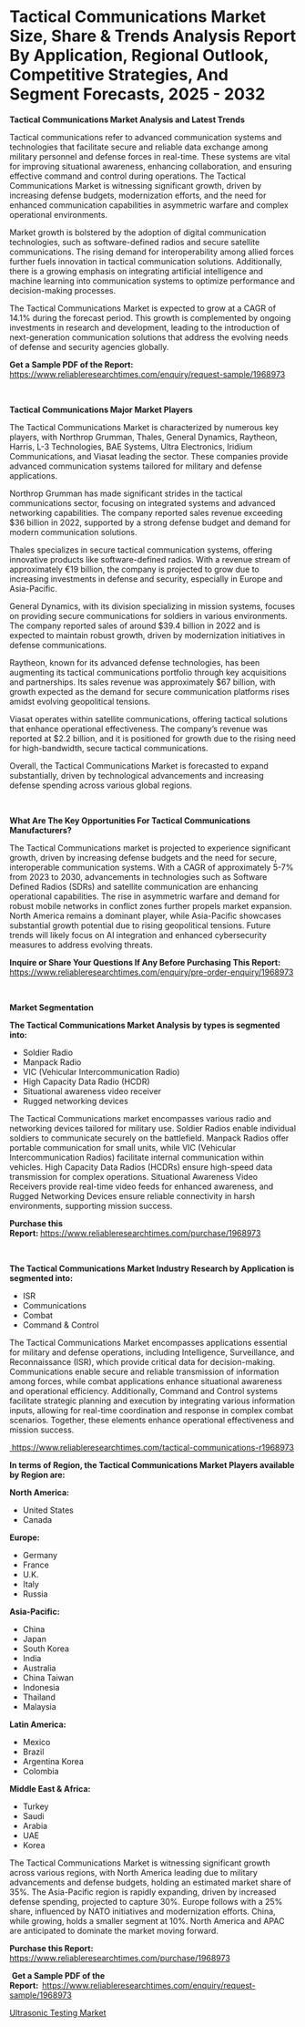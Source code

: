 <p><h1>Tactical Communications Market Size, Share & Trends Analysis Report By Application, Regional Outlook, Competitive Strategies, And Segment Forecasts, 2025 - 2032</h1></p><p><strong>Tactical Communications Market Analysis and Latest Trends</strong></p>
<p><p>Tactical communications refer to advanced communication systems and technologies that facilitate secure and reliable data exchange among military personnel and defense forces in real-time. These systems are vital for improving situational awareness, enhancing collaboration, and ensuring effective command and control during operations. The Tactical Communications Market is witnessing significant growth, driven by increasing defense budgets, modernization efforts, and the need for enhanced communication capabilities in asymmetric warfare and complex operational environments.</p><p>Market growth is bolstered by the adoption of digital communication technologies, such as software-defined radios and secure satellite communications. The rising demand for interoperability among allied forces further fuels innovation in tactical communication solutions. Additionally, there is a growing emphasis on integrating artificial intelligence and machine learning into communication systems to optimize performance and decision-making processes.</p><p>The Tactical Communications Market is expected to grow at a CAGR of 14.1% during the forecast period. This growth is complemented by ongoing investments in research and development, leading to the introduction of next-generation communication solutions that address the evolving needs of defense and security agencies globally.</p></p>
<p><strong>Get a Sample PDF of the Report:&nbsp;</strong> <a href="https://www.reliableresearchtimes.com/enquiry/request-sample/1968973?utm_campaign=2476&utm_medium=2&utm_source=Github&utm_content=ia&utm_term=15022025&utm_id=tactical-communications">https://www.reliableresearchtimes.com/enquiry/request-sample/1968973</a></p>
<p>&nbsp;</p>
<p><strong>Tactical Communications Major Market Players</strong></p>
<p><p>The Tactical Communications Market is characterized by numerous key players, with Northrop Grumman, Thales, General Dynamics, Raytheon, Harris, L-3 Technologies, BAE Systems, Ultra Electronics, Iridium Communications, and Viasat leading the sector. These companies provide advanced communication systems tailored for military and defense applications.</p><p>Northrop Grumman has made significant strides in the tactical communications sector, focusing on integrated systems and advanced networking capabilities. The company reported sales revenue exceeding $36 billion in 2022, supported by a strong defense budget and demand for modern communication solutions.</p><p>Thales specializes in secure tactical communication systems, offering innovative products like software-defined radios. With a revenue stream of approximately €19 billion, the company is projected to grow due to increasing investments in defense and security, especially in Europe and Asia-Pacific.</p><p>General Dynamics, with its division specializing in mission systems, focuses on providing secure communications for soldiers in various environments. The company reported sales of around $39.4 billion in 2022 and is expected to maintain robust growth, driven by modernization initiatives in defense communications.</p><p>Raytheon, known for its advanced defense technologies, has been augmenting its tactical communications portfolio through key acquisitions and partnerships. Its sales revenue was approximately $67 billion, with growth expected as the demand for secure communication platforms rises amidst evolving geopolitical tensions.</p><p>Viasat operates within satellite communications, offering tactical solutions that enhance operational effectiveness. The company’s revenue was reported at $2.2 billion, and it is positioned for growth due to the rising need for high-bandwidth, secure tactical communications.</p><p>Overall, the Tactical Communications Market is forecasted to expand substantially, driven by technological advancements and increasing defense spending across various global regions.</p></p>
<p>&nbsp;</p>
<p><strong>What Are The Key Opportunities For Tactical Communications Manufacturers?</strong></p>
<p><p>The Tactical Communications market is projected to experience significant growth, driven by increasing defense budgets and the need for secure, interoperable communication systems. With a CAGR of approximately 5-7% from 2023 to 2030, advancements in technologies such as Software Defined Radios (SDRs) and satellite communication are enhancing operational capabilities. The rise in asymmetric warfare and demand for robust mobile networks in conflict zones further propels market expansion. North America remains a dominant player, while Asia-Pacific showcases substantial growth potential due to rising geopolitical tensions. Future trends will likely focus on AI integration and enhanced cybersecurity measures to address evolving threats.</p></p>
<p><strong>Inquire or Share Your Questions If Any Before Purchasing This Report:</strong> <a href="https://www.reliableresearchtimes.com/enquiry/pre-order-enquiry/1968973?utm_campaign=2476&utm_medium=2&utm_source=Github&utm_content=ia&utm_term=15022025&utm_id=tactical-communications">https://www.reliableresearchtimes.com/enquiry/pre-order-enquiry/1968973</a></p>
<p>&nbsp;</p>
<p><strong>Market Segmentation</strong></p>
<p><strong>The Tactical Communications Market Analysis by types is segmented into:</strong></p>
<p><ul><li>Soldier Radio</li><li>Manpack Radio</li><li>VIC (Vehicular Intercommunication Radio)</li><li>High Capacity Data Radio (HCDR)</li><li>Situational awareness video receiver</li><li>Rugged networking devices</li></ul></p>
<p><p>The Tactical Communications market encompasses various radio and networking devices tailored for military use. Soldier Radios enable individual soldiers to communicate securely on the battlefield. Manpack Radios offer portable communication for small units, while VIC (Vehicular Intercommunication Radios) facilitate internal communication within vehicles. High Capacity Data Radios (HCDRs) ensure high-speed data transmission for complex operations. Situational Awareness Video Receivers provide real-time video feeds for enhanced awareness, and Rugged Networking Devices ensure reliable connectivity in harsh environments, supporting mission success.</p></p>
<p><strong>Purchase this Report:&nbsp;</strong><a href="https://www.reliableresearchtimes.com/purchase/1968973?utm_campaign=2476&utm_medium=2&utm_source=Github&utm_content=ia&utm_term=15022025&utm_id=tactical-communications">https://www.reliableresearchtimes.com/purchase/1968973</a></p>
<p>&nbsp;</p>
<p><strong>The Tactical Communications Market Industry Research by Application is segmented into:</strong></p>
<p><ul><li>ISR</li><li>Communications</li><li>Combat</li><li>Command & Control</li></ul></p>
<p><p>The Tactical Communications Market encompasses applications essential for military and defense operations, including Intelligence, Surveillance, and Reconnaissance (ISR), which provide critical data for decision-making. Communications enable secure and reliable transmission of information among forces, while combat applications enhance situational awareness and operational efficiency. Additionally, Command and Control systems facilitate strategic planning and execution by integrating various information inputs, allowing for real-time coordination and response in complex combat scenarios. Together, these elements enhance operational effectiveness and mission success.</p></p>
<p><a href="https://www.reliableresearchtimes.com/tactical-communications-r1968973?utm_campaign=2476&utm_medium=2&utm_source=Github&utm_content=ia&utm_term=15022025&utm_id=tactical-communications">&nbsp;https://www.reliableresearchtimes.com/tactical-communications-r1968973</a></p>
<p><strong>In terms of Region, the Tactical Communications Market Players available by Region are:</strong></p>
<p>
    <p> <strong> North America: </strong>
        <ul>
            <li>United States</li>
            <li>Canada</li>
        </ul>
        </p> 
    <p> <strong> Europe: </strong>
        <ul>
            <li>Germany</li>
            <li>France</li>
            <li>U.K.</li>
            <li>Italy</li>
            <li>Russia</li>
        </ul>
        </p> 
    <p> <strong> Asia-Pacific: </strong>
        <ul>
            <li>China</li>
            <li>Japan</li>
            <li>South Korea</li>
            <li>India</li>
            <li>Australia</li>
            <li>China Taiwan</li>
            <li>Indonesia</li>
            <li>Thailand</li>
            <li>Malaysia</li>
        </ul>
        </p> 
    <p> <strong> Latin America: </strong>
        <ul>
            <li>Mexico</li>
            <li>Brazil</li>
            <li>Argentina Korea</li>
            <li>Colombia</li>
        </ul>
        </p> 
    <p> <strong> Middle East & Africa: </strong>
        <ul>
            <li>Turkey</li>
            <li>Saudi</li>
            <li>Arabia</li>
            <li>UAE</li>
            <li>Korea</li>
        </ul>
    </p>
    </p>
<p><p>The Tactical Communications Market is witnessing significant growth across various regions, with North America leading due to military advancements and defense budgets, holding an estimated market share of 35%. The Asia-Pacific region is rapidly expanding, driven by increased defense spending, projected to capture 30%. Europe follows with a 25% share, influenced by NATO initiatives and modernization efforts. China, while growing, holds a smaller segment at 10%. North America and APAC are anticipated to dominate the market moving forward.</p></p>
<p><strong>Purchase this Report: </strong><a href="https://www.reliableresearchtimes.com/purchase/1968973?utm_campaign=2476&utm_medium=2&utm_source=Github&utm_content=ia&utm_term=15022025&utm_id=tactical-communications">https://www.reliableresearchtimes.com/purchase/1968973</a></p>
<p>&nbsp;<strong>Get a Sample PDF of the Report:&nbsp;&nbsp;</strong><a href="https://www.reliableresearchtimes.com/enquiry/request-sample/1968973?utm_campaign=2476&utm_medium=2&utm_source=Github&utm_content=ia&utm_term=15022025&utm_id=tactical-communications">https://www.reliableresearchtimes.com/enquiry/request-sample/1968973</a></p>
<p><strong></strong></p>
<p><p><a href="https://github.com/pimanoruman/Market-Research-Report-List-1/blob/main/ultrasonic-testing-market.md?utm_campaign=2476&utm_medium=2&utm_source=Github&utm_content=ia&utm_term=15022025&utm_id=tactical-communications">Ultrasonic Testing Market</a></p></p>